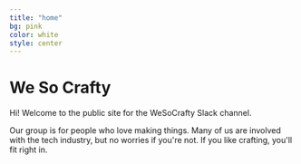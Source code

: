 ```yaml
---
title: "home"
bg: pink    
color: white  
style: center
---
```


# We So Crafty

Hi! Welcome to the public site for the WeSoCrafty Slack channel. 

Our group is for people who love making things. Many of us are involved with the tech industry, but no worries if you're not. If you like crafting, you'll fit right in.

